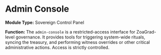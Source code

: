 # Admin Console

**Module Type:** Sovereign Control Panel

**Function:** The `admin-console` is a restricted-access interface for ZoaGrad-level governance. It provides tools for triggering system-wide rituals, syncing the treasury, and performing witness overrides or other critical administrative actions. Access is strictly controlled.
